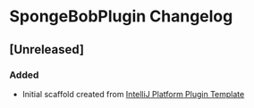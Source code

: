 <!-- Keep a Changelog guide -> https://keepachangelog.com -->

# SpongeBobPlugin Changelog

## [Unreleased]
### Added
- Initial scaffold created from [IntelliJ Platform Plugin Template](https://github.com/JetBrains/intellij-platform-plugin-template)
